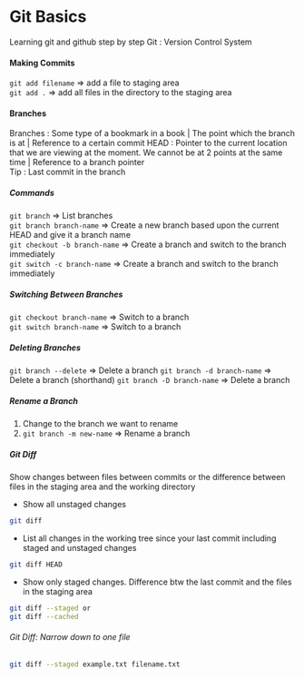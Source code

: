 # Git Basics

Learning git and github step by step
Git
: Version Control System

#### Making Commits

`git add filename` => add a file to staging area \
`git add .` => add all files in the directory to the staging area

#### Branches

Branches
: Some type of a bookmark in a book | The point which the branch is at | Reference to a certain commit
HEAD
: Pointer to the current location that we are viewing at the moment. We cannot be at 2 points at the same time | Reference to a branch pointer \
Tip
: Last commit in the branch

##### Commands

`git branch` => List branches \
`git branch branch-name` => Create a new branch based upon the current HEAD and give it a branch name \
`git checkout -b branch-name` => Create a branch and switch to the branch immediately \
`git switch -c branch-name` => Create a branch and switch to the branch immediately

##### Switching Between Branches

`git checkout branch-name` => Switch to a branch \
`git switch branch-name` => Switch to a branch

##### Deleting Branches

`git branch --delete` => Delete a branch
`git branch -d branch-name` => Delete a branch (shorthand)
`git branch -D branch-name` => Delete a branch

##### Rename a Branch

1. Change to the branch we want to rename
2. `git branch -m new-name` => Rename a branch

##### Git Diff

Show changes between files between commits or the difference between files in the staging area and the working directory

- Show all unstaged changes

```bash
git diff
```

- List all changes in the working tree since your last commit including staged and unstaged changes

```bash
git diff HEAD
```

- Show only staged changes. Difference btw the last commit and the files in the staging area

```bash
git diff --staged or
git diff --cached
```

###### Git Diff: Narrow down to one file

```bash
git diff --staged example.txt filename.txt
```

